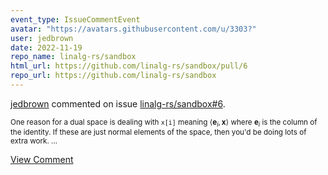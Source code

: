 ```yaml
---
event_type: IssueCommentEvent
avatar: "https://avatars.githubusercontent.com/u/3303?"
user: jedbrown
date: 2022-11-19
repo_name: linalg-rs/sandbox
html_url: https://github.com/linalg-rs/sandbox/pull/6
repo_url: https://github.com/linalg-rs/sandbox
---
```


<a href='https://github.com/jedbrown' target='_blank'>jedbrown</a> commented on issue <a href='https://github.com/linalg-rs/sandbox/pull/6' target='_blank'>linalg-rs/sandbox#6</a>.

<small>One reason for a dual space is dealing with `x[i]` meaning $\langle \bm e_i, \bm x\rangle$ where $\bm e_i$ is the column of the identity. If these are just normal elements of the space, then you'd be doing lots of extra work....</small>

<a href='https://github.com/linalg-rs/sandbox/pull/6' target='_blank'>View Comment</a>